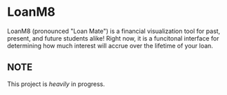 # LoanM8
LoanM8 (pronounced "Loan Mate") is a financial visualization tool for past, present, and future students alike!
Right now, it is a funcitonal interface for determining how much interest will accrue
over the lifetime of your loan.

## NOTE
This project is *heavily* in progress.
